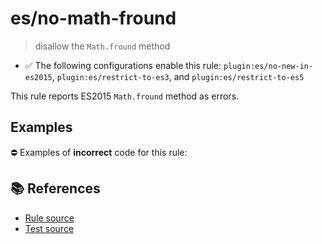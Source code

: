 # es/no-math-fround
> disallow the `Math.fround` method

- ✅ The following configurations enable this rule: `plugin:es/no-new-in-es2015`, `plugin:es/restrict-to-es3`, and `plugin:es/restrict-to-es5`

This rule reports ES2015 `Math.fround` method as errors.

## Examples

⛔ Examples of **incorrect** code for this rule:

<eslint-playground type="bad" code="/*eslint es/no-math-fround: error */
const n = Math.fround(value)
" />

## 📚 References

- [Rule source](https://github.com/mysticatea/eslint-plugin-es/blob/v4.0.0/lib/rules/no-math-fround.js)
- [Test source](https://github.com/mysticatea/eslint-plugin-es/blob/v4.0.0/tests/lib/rules/no-math-fround.js)
